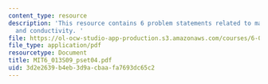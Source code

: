 ```yaml
---
content_type: resource
description: 'This resource contains 6 problem statements related to magnetic, electromagnet,
  and conductivity. '
file: https://ol-ocw-studio-app-production.s3.amazonaws.com/courses/6-013-electromagnetics-and-applications-spring-2009/3d2e2639b4eb3d9acbaafa7693dc65c2_MIT6_013S09_pset04.pdf
file_type: application/pdf
resourcetype: Document
title: MIT6_013S09_pset04.pdf
uid: 3d2e2639-b4eb-3d9a-cbaa-fa7693dc65c2
---
```

